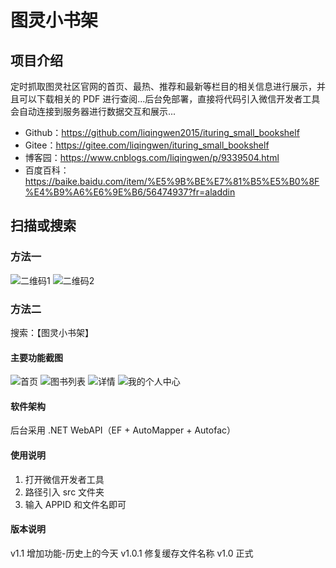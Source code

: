 # 图灵小书架

## 项目介绍

定时抓取图灵社区官网的首页、最热、推荐和最新等栏目的相关信息进行展示，并且可以下载相关的 PDF 进行查阅...后台免部署，直接将代码引入微信开发者工具会自动连接到服务器进行数据交互和展示...

- Github：https://github.com/liqingwen2015/ituring_small_bookshelf
- Gitee：https://gitee.com/liqingwen/ituring_small_bookshelf
- 博客园：https://www.cnblogs.com/liqingwen/p/9339504.html
- 百度百科：https://baike.baidu.com/item/%E5%9B%BE%E7%81%B5%E5%B0%8F%E4%B9%A6%E6%9E%B6/56474937?fr=aladdin

## 扫描或搜索

### 方法一

![二维码1](./readme/scan1.jpg)
![二维码2](./readme/scan2.jpg)

### 方法二

搜索：【图灵小书架】

#### 主要功能截图

![首页](./readme/home.png)
![图书列表](./readmebooks.png)
![详情](./readmedetail.png)
![我的个人中心](./readme/my.png)

#### 软件架构

后台采用 .NET WebAPI（EF + AutoMapper + Autofac）

#### 使用说明

1. 打开微信开发者工具
2. 路径引入 src 文件夹
3. 输入 APPID 和文件名即可

#### 版本说明

v1.1 增加功能-历史上的今天
v1.0.1 修复缓存文件名称
v1.0 正式

